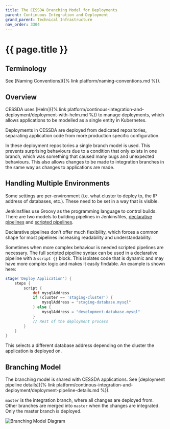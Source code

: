 ```yaml
---
title: The CESSDA Branching Model for Deployments
parent: Continuous Integration and Deployment
grand_parent: Technical Infrastructure
nav_order: 3304
---
```


# {{ page.title }}

## Terminology

See [Naming Conventions]({% link platform/naming-conventions.md %}).

## Overview

CESSDA uses [Helm]({% link platform/continous-integration-and-deployment/deployment-with-helm.md %}) to manage deployments,
which allows applications to be modelled as a single entity in Kubernetes.

Deployments in CESSDA are deployed from dedicated repositories,
separating application code from more production specific configuration.

In these deployment repositories a single branch model is used.
This prevents surprising behaviours due to a condition that only exists in one branch,
which was something that caused many bugs and unexpected behaviours.
This also allows changes to be made to integration branches in the same way as changes to applications are made.

## Handling Multiple Environments

Some settings are per-environment (i.e. what cluster to deploy to, the IP address of databases, etc.).
These need to be set in a way that is visible.

Jenkinsfiles use Groovy as the programming language to control builds.
There are two models to building pipelines in Jenkinsfiles,
[declarative pipelines](https://www.jenkins.io/doc/book/pipeline/syntax/#declarative-pipeline) and
[scripted pipelines](https://www.jenkins.io/doc/book/pipeline/syntax/#scripted-pipeline).

Declarative pipelines don't offer much flexibility, which forces a common shape for most pipelines increasing readability and understandability.

Sometimes when more complex behaviour is needed scripted pipelines are necessary.
The full scripted pipeline syntax can be used in a declarative pipeline with a `script {}` block.
This isolates code that is dynamic and may have more complex logic and makes it easily findable.
An example is shown here:

```groovy
stage('Deploy Application') {
    steps {
        script {
            def mysqlAddress
            if (cluster == 'staging-cluster') {
                mysqlAddress = "staging-database.mysql"
            } else {
                mysqlAddress = "development-database.mysql"
            }
            // Rest of the deployment process
        }
    }
}
```

This selects a different database address depending on the cluster the application is deployed on.

## Branching Model

The branching model is shared with CESSDA applications.
See [deployment pipeline details]({% link platform/continous-integration-and-deployment/deployment-pipeline-details.md %}).

`master` is the integration branch, where all changes are deployed from.
Other branches are merged into `master` when the changes are integrated.
Only the master branch is deployed.

![Branching Model Diagram](../images/branch-diagram.svg)
